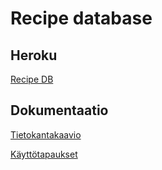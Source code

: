 # Recipe database

## Heroku

[Recipe DB](https://tsoha-recipe-db-pate.herokuapp.com/recipes)

## Dokumentaatio

[Tietokantakaavio](https://github.com/silmish/Project-recipe/blob/master/documentation/Tietokantakaavio.jpg)

[Käyttötapaukset](https://github.com/silmish/Project-recipe/blob/master/documentation/kayttotapaukset.md)


